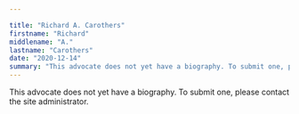 ```yaml
---

title: "Richard A. Carothers"
firstname: "Richard"
middlename: "A."
lastname: "Carothers"
date: "2020-12-14"
summary: "This advocate does not yet have a biography. To submit one, please contact the site administrator."
---
```

This advocate does not yet have a biography. To submit one, please contact the site administrator.


